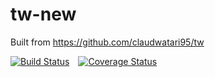 # tw-new
Built from https://github.com/claudwatari95/tw

[![Build Status](https://travis-ci.com/ClaudWatari/tw-new.svg?branch=develop)](https://travis-ci.com/ClaudWatari/tw-new)&emsp;[![Coverage Status](https://coveralls.io/repos/github/ClaudWatari/tw-new/badge.svg?branch=develop)](https://coveralls.io/github/ClaudWatari/tw-new?branch=develop) 
